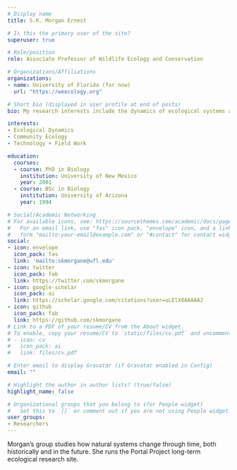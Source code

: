 ```yaml
---
# Display name
title: S.K. Morgan Ernest

# Is this the primary user of the site?
superuser: true

# Role/position
role: Associate Professor of Wildlife Ecology and Conservation

# Organizations/Affiliations
organizations:
- name: University of Florida (for now)
  url: "https://weecology.org"

# Short bio (displayed in user profile at end of posts)
bio: My research interests include the dynamics of ecological systems and the integration of technology and field work

interests:
- Ecological Dynamics
- Community Ecology
- Technology + Field Work

education:
  courses:
  - course: PhD in Biology
    institution: University of New Mexico
    year: 2001
  - course: BSc in Biology
    institution: University of Arizona
    year: 1994

# Social/Academic Networking
# For available icons, see: https://sourcethemes.com/academic/docs/page-builder/#icons
#   For an email link, use "fas" icon pack, "envelope" icon, and a link in the
#   form "mailto:your-email@example.com" or "#contact" for contact widget.
social:
- icon: envelope
  icon_pack: fas
  link: 'mailto:skmorgane@ufl.edu'
- icon: twitter
  icon_pack: fab
  link: https://twitter.com/skmorgane
- icon: google-scholar
  icon_pack: ai
  link: https://scholar.google.com/citations?user=uLElX8AAAAAJ
- icon: github
  icon_pack: fab
  link: https://github.com/skmorgane
# Link to a PDF of your resume/CV from the About widget.
# To enable, copy your resume/CV to `static/files/cv.pdf` and uncomment the lines below.
# - icon: cv
#   icon_pack: ai
#   link: files/cv.pdf

# Enter email to display Gravatar (if Gravatar enabled in Config)
email: ""

# Highlight the author in author lists? (true/false)
highlight_name: false

# Organizational groups that you belong to (for People widget)
#   Set this to `[]` or comment out if you are not using People widget.
user_groups:
- Researchers
---
```


Morgan’s group studies how natural systems change through time, both historically and in the future. She runs the Portal Project long-term ecological research site.
